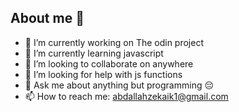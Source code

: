 ## About me  👋


- 🔭 I’m currently working on The odin project
- 🌱 I’m currently learning javascript 
- 👯 I’m looking to collaborate on anywhere 
- 🤔 I’m looking for help with js functions
- 💬 Ask me about anything but programming 😔
- 📫 How to reach me: abdallahzekaik1@gmail.com


